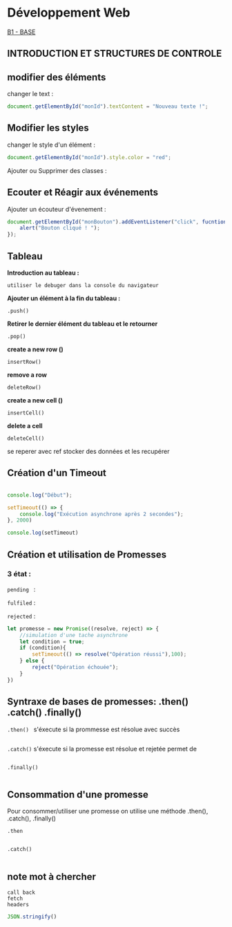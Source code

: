 # Développement Web 

<u>B1 - BASE</u>

## INTRODUCTION ET STRUCTURES DE CONTROLE




## modifier des éléments 
changer le text : 
```js
document.getElementById("monId").textContent = "Nouveau texte !";
```
## Modifier les styles
changer le style d'un élément : 
```js
document.getElementById("monId").style.color = "red";
```
Ajouter ou Supprimer des classes : 


## Ecouter et Réagir aux événements
Ajouter un écouteur d'évenement : 

```js
document.getElementById("monBouton").addEventListener("click", fucntion () {
    alert("Bouton cliqué ! ");
});
```
## Tableau
<strong>Introduction au tableau :</strong>

```
utiliser le debuger dans la console du navigateur
```
<strong>Ajouter un élément à la fin du tableau : </strong>
```
.push()
```
<strong>Retirer le dernier élément du tableau et le retourner</strong>
```
.pop()
```
<strong>create a new row (<tr>)</strong>
```
insertRow()
```
<strong>remove a row</strong>
```
deleteRow()
```
<strong>create a new cell (<td>)</strong>
```
insertCell()
```
<strong>delete a cell</strong>
```
deleteCell()
```
se reperer avec ref
stocker des données et les recupérer

## Création d'un Timeout

```js

console.log("Début");

setTimeout(() => {
    console.log("Exécution asynchrone après 2 secondes");
}, 2000)

console.log(setTimeout)


```


## Création et utilisation de Promesses
### 3 état :

```pending ``` : 

```fulfiled``` :

```rejected``` :


```js
let promesse = new Promise((resolve, reject) => {
    //simulation d'une tache asynchrone
    let condition = true;
    if (condition){
        setTimeout(() => resolve("Opération réussi"),100);
    } else {
        reject("Opération échouée");
    }
})
```

## Syntraxe de bases de promesses: .then() .catch() .finally()

```.then() ``` s'éxecute si la prommesse est résolue avec succès
```js

```
```.catch()```  s'éxecute si la promesse est résolue et rejetée
permet de
```js

```
```.finally()```
```js

```

## Consommation d'une promesse
<p> Pour consommer/utiliser une promesse on utilise une méthode .then(), .catch(), .finally() </p>

```.then```
```js
```

```.catch() ```
```js
```



## note mot à chercher
```  
call back
fetch
headers 
```

```js
JSON.stringify()
```
